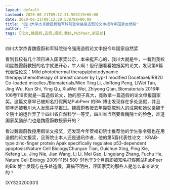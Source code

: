 ```yaml
---
layout: default
Lastmod: 2020-06-21T09:12:31.553219+00:00
date: 2020-06-21T09:12:29.530788+00:00
title: "四川大学杰青魏霞蔚和军科院张令强用造假论文申报今年国家自然奖"
author: ""
tags: [论文,魏霞蔚,造假,报奖,我校,PubPeer,新语丝]
---
```


四川大学杰青魏霞蔚和军科院张令强用造假论文申报今年国家自然奖

看到我校有几个项目进入国家奖公示，本来挺开心的，我川大就是牛，一看到我校明星魏霞蔚教授的名字就更开心，牛人啊！但仔细看看她报奖的论文，发现第8篇代表性论文：Mild photothermal therapy/photodynamic therapy/chemotherapy of breast cancer by Lyp-1 modified Docetaxel/IR820 Co-loaded micelles./Biomaterials/Wen Ting Li, JinRong Peng, LiWei Tan, Jing Wu, Kun Shi, Ying Qu, XiaWei Wei, Zhiyong Qian, Biomaterials 2016年106卷119页就是一篇造假论文，她的胆子真大，竟敢拿一篇造假的论文申报国家奖。这篇文章早已被知名打假网站PubPeer 的Bik 博士发现存在多处造假，并且前年还被我川大人发现并举报过。魏霞蔚教授去年靠窃取别人的成果和她父亲魏于全院士的运作弄了个四川省自然科学一等奖，四川省当然要看魏院士的脸色，难道国家奖励部门也是魏霞蔚教授家开的？

看过魏霞蔚教授用假论文报奖，还发现今年贺福初院士推荐他的学生张令强也在用造假的论文报奖，且贺院士本人还是通讯作者，他的第5篇代表性论文：KRAB-type zinc-finger protein Apak specifically regulates p53-dependent apoptosis/Nature Cell Biology/Chunyan Tian, Guichun Xing, Ping Xie, Kefeng Lu, Jing Nie, Jian Wang, Li Li, Mei Gao, Lingqiang Zhang, Fuchu He, Nature Cell Biology 2009:11(5):580-91也于3个月前即被知名打假网站PubPeer 的Bik 博士发现存在多处造假，真搞不明白，评国家奖的那些人是怎么审查论文的？

(XYS20200331)

